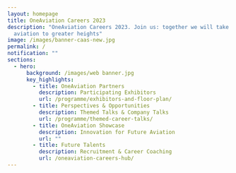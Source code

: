 ```yaml
---
layout: homepage
title: OneAviation Careers 2023
description: "OneAviation Careers 2023. Join us: together we will take Singapore
  aviation to greater heights"
image: /images/banner-caas-new.jpg
permalink: /
notification: ""
sections:
  - hero:
      background: /images/web banner.jpg
      key_highlights:
        - title: OneAviation Partners
          description: Participating Exhibitors
          url: /programme/exhibitors-and-floor-plan/
        - title: Perspectives & Opportunities
          description: Themed Talks & Company Talks
          url: /programme/themed-career-talks/
        - title: OneAviation Showcase
          description: Innovation for Future Aviation
          url: ""
        - title: Future Talents
          description: Recruitment & Career Coaching
          url: /oneaviation-careers-hub/
---
```

